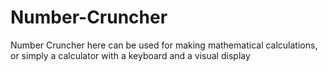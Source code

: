 # Number-Cruncher

Number Cruncher here can be used for making mathematical calculations, or simply a calculator with a keyboard and a visual display 